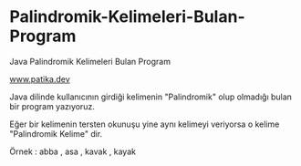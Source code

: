 # Palindromik-Kelimeleri-Bulan-Program
Java Palindromik Kelimeleri Bulan Program

www.patika.dev

Java dilinde kullanıcının girdiği kelimenin "Palindromik" olup olmadığı bulan bir program yazıyoruz.

Eğer bir kelimenin tersten okunuşu yine aynı kelimeyi veriyorsa o kelime "Palindromik Kelime" dir.

Örnek : abba , asa , kavak , kayak
